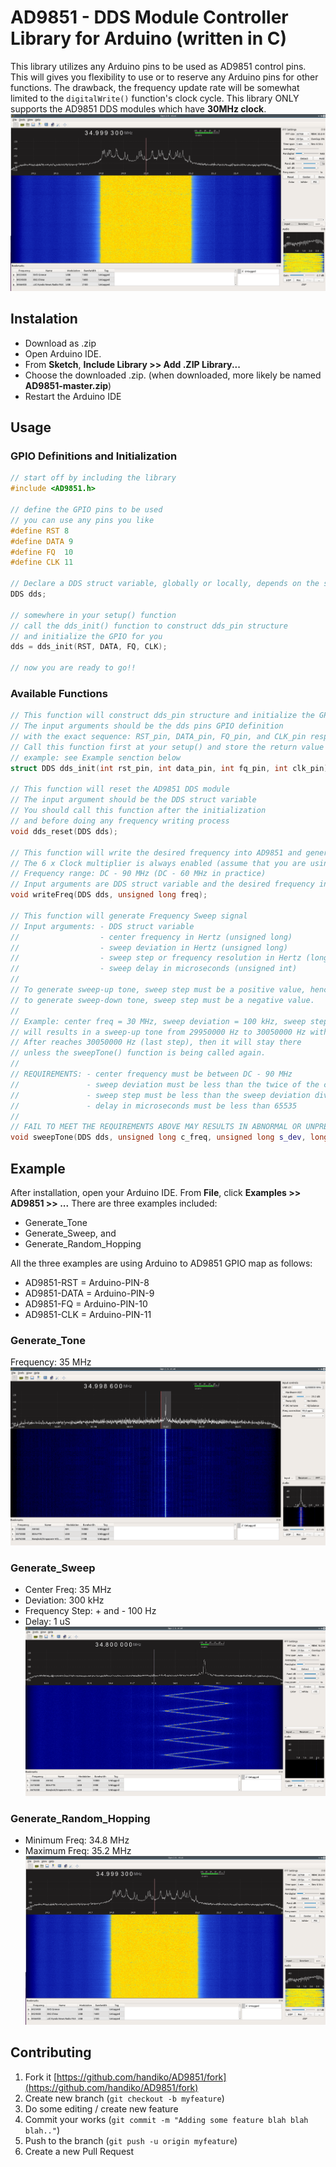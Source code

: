 # AD9851 - DDS Module Controller Library for Arduino (written in C)
This library utilizes any Arduino pins to be used as AD9851 control pins. This will gives you flexibility to use or to reserve any Arduino pins for other functions. The drawback, the frequency update rate will be somewhat limited to the `digitalWrite()` function's clock cycle. 
This library ONLY supports the AD9851 DDS modules which have **30MHz clock**.
![](./random_hopping.png)

## Instalation
* Download as .zip
* Open Arduino IDE.
* From **Sketch**, **Include Library >> Add .ZIP Library...**
* Choose the downloaded .zip. (when downloaded, more likely be named **AD9851-master.zip**)
* Restart the Arduino IDE

## Usage
### GPIO Definitions and Initialization
```cpp
// start off by including the library
#include <AD9851.h>

// define the GPIO pins to be used
// you can use any pins you like
#define RST 8
#define DATA 9
#define FQ  10
#define CLK 11

// Declare a DDS struct variable, globally or locally, depends on the scope
DDS dds;

// somewhere in your setup() function
// call the dds_init() function to construct dds_pin structure 
// and initialize the GPIO for you
dds = dds_init(RST, DATA, FQ, CLK);

// now you are ready to go!!
```
### Available Functions
```cpp
// This function will construct dds_pin structure and initialize the GPIO
// The input arguments should be the dds pins GPIO definition
// with the exact sequence: RST_pin, DATA_pin, FQ_pin, and CLK_pin respectively
// Call this function first at your setup() and store the return value into your DDS struct variable
// example: see Example senction below
struct DDS dds_init(int rst_pin, int data_pin, int fq_pin, int clk_pin);

// This function will reset the AD9851 DDS module
// The input argument should be the DDS struct variable
// You should call this function after the initialization
// and before doing any frequency writing process
void dds_reset(DDS dds);

// This function will write the desired frequency into AD9851 and generate SINE WAVE
// The 6 x Clock multiplier is always enabled (assume that you are using 30 MHz clock)
// Frequency range: DC - 90 MHz (DC - 60 MHz in practice)
// Input arguments are DDS struct variable and the desired frequency in Hertz (unsigned long)
void writeFreq(DDS dds, unsigned long freq);

// This function will generate Frequency Sweep signal
// Input arguments: - DDS struct variable
//                  - center frequency in Hertz (unsigned long)
//                  - sweep deviation in Hertz (unsigned long)
//                  - sweep step or frequency resolution in Hertz (long)
//                  - sweep delay in microseconds (unsigned int)
//
// To generate sweep-up tone, sweep step must be a positive value, hence,
// to generate sweep-down tone, sweep step must be a negative value.
//
// Example: center freq = 30 MHz, sweep deviation = 100 kHz, sweep step = 100 Hz
// will results in a sweep-up tone from 29950000 Hz to 30050000 Hz with sweep step of 100 Hz
// After reaches 30050000 Hz (last step), then it will stay there 
// unless the sweepTone() function is being called again.
//
// REQUIREMENTS: - center frequency must be between DC - 90 MHz
//               - sweep deviation must be less than the twice of the center frequency value
//               - sweep step must be less than the sweep deviation divided by 65535
//               - delay in microseconds must be less than 65535 
//
// FAIL TO MEET THE REQUIREMENTS ABOVE MAY RESULTS IN ABNORMAL OR UNPREDICTABLE BEHAVIOR
void sweepTone(DDS dds, unsigned long c_freq, unsigned long s_dev, long s_step, unsigned int delay_us);
```

## Example
After installation, open your Arduino IDE. From **File**, click **Examples >> AD9851 >> ...**
There are three examples included:
* Generate_Tone
* Generate_Sweep, and
* Generate_Random_Hopping

All the three examples are using Arduino to AD9851 GPIO map as follows:
* AD9851-RST = Arduino-PIN-8
* AD9851-DATA = Arduino-PIN-9
* AD9851-FQ = Arduino-PIN-10
* AD9851-CLK = Arduino-PIN-11

### Generate_Tone
Frequency: 35 MHz
![](./tone.png)

### Generate_Sweep
* Center Freq: 35 MHz
* Deviation: 300 kHz
* Frequency Step: + and - 100 Hz
* Delay: 1 uS
![](./sweep.png)

### Generate_Random_Hopping
* Minimum Freq: 34.8 MHz
* Maximum Freq: 35.2 MHz
![](./random_hopping.png)

## Contributing
1. Fork it [https://github.com/handiko/AD9851/fork](https://github.com/handiko/AD9851/fork)
2. Create new branch (`git checkout -b myfeature`)
3. Do some editing / create new feature
4. Commit your works (`git commit -m "Adding some feature blah blah blah.."`)
5. Push to the branch (`git push -u origin myfeature`)
6. Create a new Pull Request

